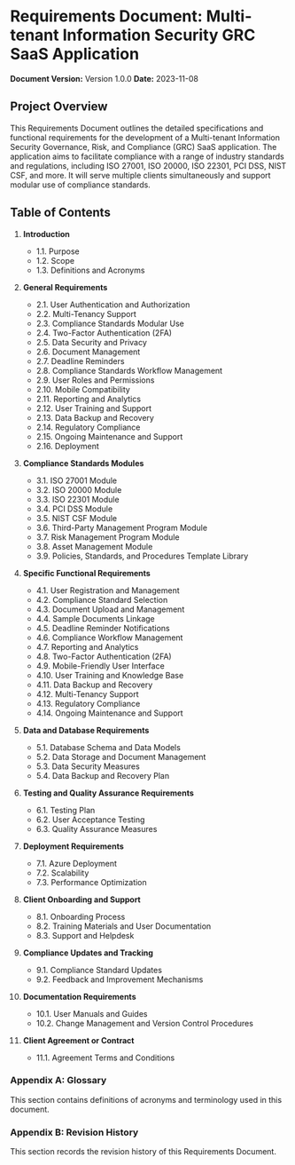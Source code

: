 # Requirements Document: Multi-tenant Information Security GRC SaaS Application

**Document Version:** Version 1.0.0
**Date:** 2023-11-08

## Project Overview

This Requirements Document outlines the detailed specifications and functional requirements for the development of a Multi-tenant Information Security Governance, Risk, and Compliance (GRC) SaaS application. The application aims to facilitate compliance with a range of industry standards and regulations, including ISO 27001, ISO 20000, ISO 22301, PCI DSS, NIST CSF, and more. It will serve multiple clients simultaneously and support modular use of compliance standards.

## Table of Contents

1. **Introduction**
   - 1.1. Purpose
   - 1.2. Scope
   - 1.3. Definitions and Acronyms

2. **General Requirements**
   - 2.1. User Authentication and Authorization
   - 2.2. Multi-Tenancy Support
   - 2.3. Compliance Standards Modular Use
   - 2.4. Two-Factor Authentication (2FA)
   - 2.5. Data Security and Privacy
   - 2.6. Document Management
   - 2.7. Deadline Reminders
   - 2.8. Compliance Standards Workflow Management
   - 2.9. User Roles and Permissions
   - 2.10. Mobile Compatibility
   - 2.11. Reporting and Analytics
   - 2.12. User Training and Support
   - 2.13. Data Backup and Recovery
   - 2.14. Regulatory Compliance
   - 2.15. Ongoing Maintenance and Support
   - 2.16. Deployment

3. **Compliance Standards Modules**
   - 3.1. ISO 27001 Module
   - 3.2. ISO 20000 Module
   - 3.3. ISO 22301 Module
   - 3.4. PCI DSS Module
   - 3.5. NIST CSF Module
   - 3.6. Third-Party Management Program Module
   - 3.7. Risk Management Program Module
   - 3.8. Asset Management Module
   - 3.9. Policies, Standards, and Procedures Template Library

4. **Specific Functional Requirements**
   - 4.1. User Registration and Management
   - 4.2. Compliance Standard Selection
   - 4.3. Document Upload and Management
   - 4.4. Sample Documents Linkage
   - 4.5. Deadline Reminder Notifications
   - 4.6. Compliance Workflow Management
   - 4.7. Reporting and Analytics
   - 4.8. Two-Factor Authentication (2FA)
   - 4.9. Mobile-Friendly User Interface
   - 4.10. User Training and Knowledge Base
   - 4.11. Data Backup and Recovery
   - 4.12. Multi-Tenancy Support
   - 4.13. Regulatory Compliance
   - 4.14. Ongoing Maintenance and Support

5. **Data and Database Requirements**
   - 5.1. Database Schema and Data Models
   - 5.2. Data Storage and Document Management
   - 5.3. Data Security Measures
   - 5.4. Data Backup and Recovery Plan

6. **Testing and Quality Assurance Requirements**
   - 6.1. Testing Plan
   - 6.2. User Acceptance Testing
   - 6.3. Quality Assurance Measures

7. **Deployment Requirements**
   - 7.1. Azure Deployment
   - 7.2. Scalability
   - 7.3. Performance Optimization

8. **Client Onboarding and Support**
   - 8.1. Onboarding Process
   - 8.2. Training Materials and User Documentation
   - 8.3. Support and Helpdesk

9. **Compliance Updates and Tracking**
   - 9.1. Compliance Standard Updates
   - 9.2. Feedback and Improvement Mechanisms

10. **Documentation Requirements**
    - 10.1. User Manuals and Guides
    - 10.2. Change Management and Version Control Procedures

11. **Client Agreement or Contract**
    - 11.1. Agreement Terms and Conditions

### Appendix A: Glossary

This section contains definitions of acronyms and terminology used in this document.

### Appendix B: Revision History

This section records the revision history of this Requirements Document.
